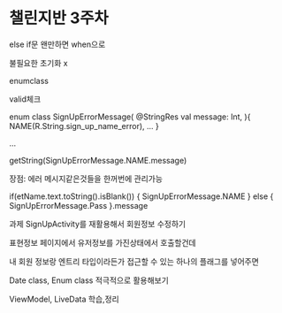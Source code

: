 챌린지반 3주차
=
else if문 왠만하면 when으로

불필요한 초기화 x 


enumclass

valid체크

enum class SignUpErrorMessage(
    @StringRes val message: Int,
){
    NAME(R.String.sign_up_name_error),
    ...
}

...

getString(SignUpErrorMessage.NAME.message)

장점: 에러 메시지같은것들을 한꺼번에 관리가능

if(etName.text.toString().isBlank()) {
    SignUpErrorMessage.NAME
} else {
    SignUpErrorMessage.Pass
}.message

과제
SignUpActivity를 재활용해서 회원정보 수정하기

표현정보 페이지에서 유저정보를 가진상태에서 호출할건데

내 회원 정보랑 엔트리 타입이라든가 접근할 수 있는 하나의 플래그를 넣어주면

Date class, Enum class 적극적으로 활용해보기

ViewModel, LiveData 학습,정리
